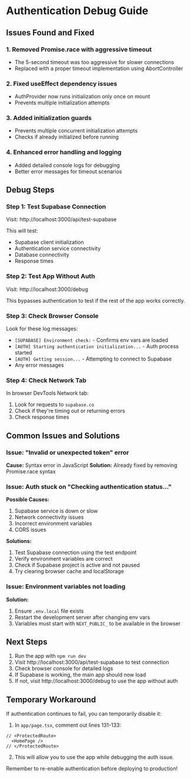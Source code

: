 # Authentication Debug Guide

## Issues Found and Fixed

### 1. **Removed Promise.race with aggressive timeout**
- The 5-second timeout was too aggressive for slower connections
- Replaced with a proper timeout implementation using AbortController

### 2. **Fixed useEffect dependency issues**
- AuthProvider now runs initialization only once on mount
- Prevents multiple initialization attempts

### 3. **Added initialization guards**
- Prevents multiple concurrent initialization attempts
- Checks if already initialized before running

### 4. **Enhanced error handling and logging**
- Added detailed console logs for debugging
- Better error messages for timeout scenarios

## Debug Steps

### Step 1: Test Supabase Connection
Visit: http://localhost:3000/api/test-supabase

This will test:
- Supabase client initialization
- Authentication service connectivity
- Database connectivity
- Response times

### Step 2: Test App Without Auth
Visit: http://localhost:3000/debug

This bypasses authentication to test if the rest of the app works correctly.

### Step 3: Check Browser Console
Look for these log messages:
- `[SUPABASE] Environment check:` - Confirms env vars are loaded
- `[AUTH] Starting authentication initialization...` - Auth process started
- `[AUTH] Getting session...` - Attempting to connect to Supabase
- Any error messages

### Step 4: Check Network Tab
In browser DevTools Network tab:
1. Look for requests to `supabase.co`
2. Check if they're timing out or returning errors
3. Check response times

## Common Issues and Solutions

### Issue: "Invalid or unexpected token" error
**Cause:** Syntax error in JavaScript
**Solution:** Already fixed by removing Promise.race syntax

### Issue: Auth stuck on "Checking authentication status..."
**Possible Causes:**
1. Supabase service is down or slow
2. Network connectivity issues
3. Incorrect environment variables
4. CORS issues

**Solutions:**
1. Test Supabase connection using the test endpoint
2. Verify environment variables are correct
3. Check if Supabase project is active and not paused
4. Try clearing browser cache and localStorage

### Issue: Environment variables not loading
**Solution:** 
1. Ensure `.env.local` file exists
2. Restart the development server after changing env vars
3. Variables must start with `NEXT_PUBLIC_` to be available in the browser

## Next Steps

1. Run the app with `npm run dev`
2. Visit http://localhost:3000/api/test-supabase to test connection
3. Check browser console for detailed logs
4. If Supabase is working, the main app should now load
5. If not, visit http://localhost:3000/debug to use the app without auth

## Temporary Workaround

If authentication continues to fail, you can temporarily disable it:

1. In `app/page.tsx`, comment out lines 131-133:
```tsx
// <ProtectedRoute>
  <HomePage />
// </ProtectedRoute>
```

2. This will allow you to use the app while debugging the auth issue.

Remember to re-enable authentication before deploying to production!